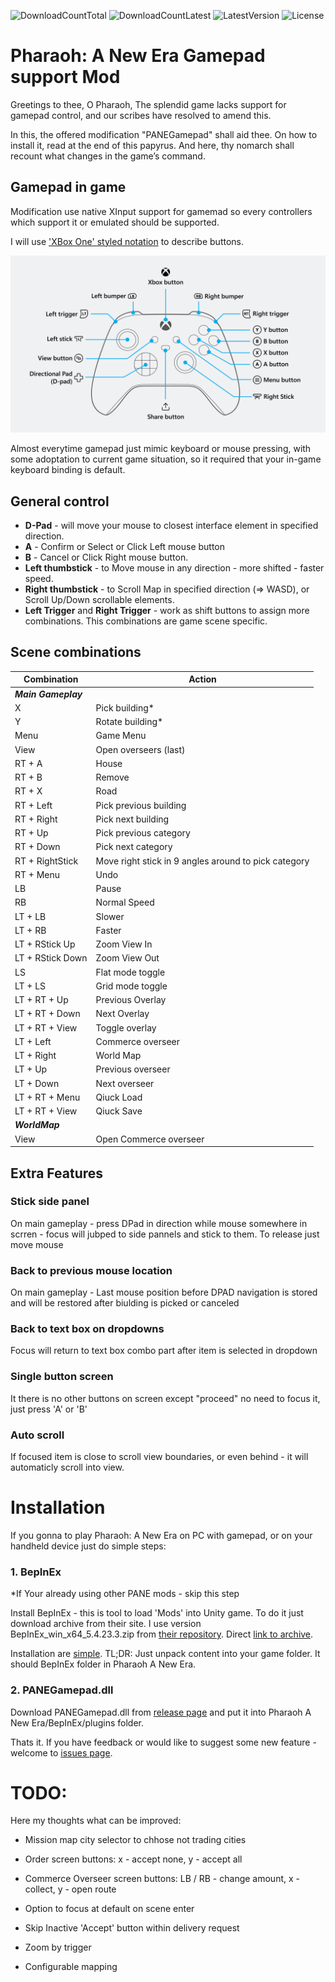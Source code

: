 ![DownloadCountTotal](https://img.shields.io/github/downloads/ashpynov/PANEGamepad/total?label=total%20downloads&style=plastic) ![DownloadCountLatest](https://img.shields.io/github/downloads/ashpynov/PANEGamepad/latest/total?style=plastic) ![LatestVersion](https://img.shields.io/github/v/tag/ashpynov/PANEGamepad?label=Latest%20version&style=plastic) ![License](https://img.shields.io/github/license/ashpynov/PANEGamepad?style=plastic)

# Pharaoh: A New Era Gamepad support Mod

Greetings to thee, O Pharaoh,
The splendid game lacks support for gamepad control, and our scribes have resolved to amend this.

In this, the offered modification "PANEGamepad" shall aid thee. On how to install it, read at the end of this papyrus. And here, thy nomarch shall recount what changes in the game’s command.

## Gamepad in game

Modification use native XInput support for gamemad so every controllers which support it or emulated should be supported.

I will use ['XBox One' styled notation](https://https://support.xbox.com/en-US/help/hardware-network/controller/xbox-one-wireless-controller) to describe buttons.

![](assets/controller-diagram.png)

Almost everytime gamepad just mimic keyboard or mouse pressing, with some adoptation to current game situation, so it required that your in-game keyboard binding is default.

## General control

* **D-Pad** - will move your mouse to closest interface element in specified direction.
* **A** - Confirm or Select or Click Left mouse button
* **B** - Cancel or Click Right mouse button.
* **Left thumbstick** - to Move mouse in any direction - more shifted - faster speed.
* **Right thumbstick** - to Scroll Map in specified direction (=> WASD), or Scroll Up/Down scrollable elements.
* **Left Trigger** and **Right Trigger** - work as shift buttons to assign more combinations. This combinations are game scene specific.

## Scene combinations
|Combination|Action|
-----------|------|
|***Main Gameplay***
|X          | Pick building*
|Y          | Rotate building*
|Menu       | Game Menu
|View       | Open overseers (last)
|RT + A     | House
|RT + B     | Remove
|RT + X     | Road
|RT + Left  | Pick previous building
|RT + Right | Pick next building
|RT + Up    | Pick previous category
|RT + Down  | Pick next category
|RT + RightStick | Move right stick in 9 angles around to pick category
|RT + Menu  | Undo
|LB         | Pause
|RB         | Normal Speed
|LT + LB    | Slower
|LT + RB    | Faster
|LT + RStick Up| Zoom View In
|LT + RStick Down| Zoom View Out
|LS         | Flat mode toggle
|LT + LS    | Grid mode toggle
|LT + RT + Up    | Previous Overlay
|LT + RT + Down  | Next Overlay
|LT + RT + View  | Toggle overlay
|LT + Left  | Commerce overseer
|LT + Right  | World Map
|LT + Up    | Previous overseer
|LT + Down  | Next overseer
|LT + RT + Menu | Qiuck Load
|LT + RT + View | Qiuck Save
| ***WorldMap***
|View       | Open Commerce overseer

## Extra Features
### Stick side panel
On main gameplay - press DPad in direction while mouse somewhere in scrren - focus will jubped to side pannels and stick to them. To release just move mouse

### Back to previous mouse location
On main gameplay - Last mouse position before DPAD navigation is stored and will be restored after biulding is picked or canceled

### Back to text box on dropdowns
Focus will return to text box combo part after item is selected in dropdown

### Single button screen
It there is no other buttons on screen except "proceed" no need to focus it, just press 'A' or 'B'

### Auto scroll
If focused item is close to scroll view boundaries, or even behind - it will automaticly scroll into view.

# Installation
If you gonna to play Pharaoh: A New Era on PC with gamepad, or on your handheld device just do simple steps:

### 1. BepInEx
*If Your already using other PANE mods - skip this step

Install BepInEx - this is tool to load 'Mods' into Unity game. To do it just download archive from their site. I use version BepInEx_win_x64_5.4.23.3.zip from [their repository](https://github.com/BepInEx/BepInEx/releases/tag/v5.4.23). Direct [link to archive](https://github.com/BepInEx/BepInEx/releases/download/v5.4.23.3/BepInEx_win_x64_5.4.23.3.zip).

Installation are [simple](https://docs.bepinex.dev/articles/user_guide/installation/index.html). TL;DR: Just unpack content into your game folder. It should BepInEx folder in Pharaoh A New Era.


### 2. PANEGamepad.dll
Download PANEGamepad.dll from [release page](https://github.com/ashpynov/PANEGamepad/releases/latest) and put it into Pharaoh A New Era/BepInEx/plugins folder.

Thats it. If you have feedback or would like to suggest some new feature - welcome to [issues page](https://github.com/ashpynov/PANEGamepad/issues).


# TODO:
Here my thoughts what can be improved:

- Mission map city selector to chhose not trading cities

- Order screen buttons: x - accept none, y - accept all
- Commerce Overseer screen buttons: LB / RB - change amount, x - collect, y - open route
- Option to focus at default on scene enter
- Skip Inactive 'Accept' button within delivery request
- Zoom by trigger
- Configurable mapping





